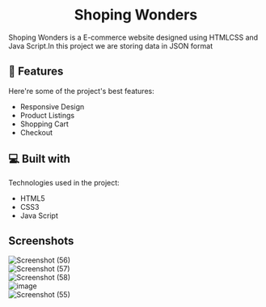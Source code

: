 <h1 align="center" id="title">Shoping Wonders</h1>

<p id="description">Shoping Wonders is a E-commerce website designed using HTMLCSS and Java Script.In this project we are storing data in JSON format</p>

<h2>🧐 Features</h2>

Here're some of the project's best features:

*   Responsive Design
*   Product Listings
*   Shopping Cart
*   Checkout

  
  
<h2>💻 Built with</h2>

Technologies used in the project:

*   HTML5
*   CSS3
*   Java Script

## Screenshots

![Screenshot (56)](https://github.com/Abdul-Rahman-9040/shoping-wonders-ecommerce-website/assets/116431477/605dd8fd-bafa-4afc-b71c-74d22b8e2f95)
\
![Screenshot (57)](https://github.com/Abdul-Rahman-9040/shoping-wonders-ecommerce-website/assets/116431477/c6c9547f-9d0c-43c2-a211-ad7843212bbf)
\
![Screenshot (58)](https://github.com/Abdul-Rahman-9040/shoping-wonders-ecommerce-website/assets/116431477/48955216-6a40-4080-824d-b97c2cfb9a5b)
\
![image](https://github.com/Abdul-Rahman-9040/shoping-wonders-ecommerce-website/assets/116431477/5a5ceb5c-e2c6-4d4d-9b96-8db6c211dc21)
\
![Screenshot (55)](https://github.com/Abdul-Rahman-9040/shoping-wonders-ecommerce-website/assets/116431477/f39b6164-35d9-4470-aa21-63b639aa32f9)


